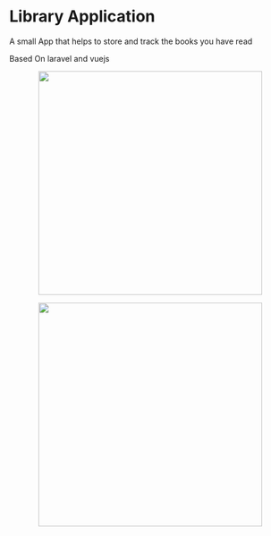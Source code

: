 <h1>Library Application</h1>  
<p>A small App that helps to store and track the books you have read <br></p>
<p>Based On laravel and vuejs</p>
<p align="center"><img src="https://raw.githubusercontent.com/laravel/art/master/logo-lockup/5%20SVG/2%20CMYK/1%20Full%20Color/laravel-logolockup-cmyk-red.svg" width="400"></p>
<p align="center"><img src="https://vuejs.org/images/logo.svg" width="400"></p>
